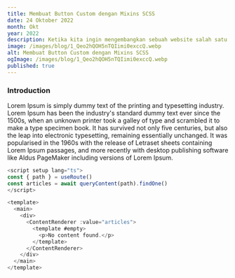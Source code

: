 ```yaml
---
title: Membuat Button Custom dengan Mixins SCSS
date: 24 Oktober 2022
month: Okt
year: 2022
description: Ketika kita ingin mengembangkan sebuah website salah satu yang harus di perhatikan adalah menentukan tema dan gaya seperti apa
image: /images/blog/1_Qeo2hQOH5nTQIimi0exccQ.webp
alt: Membuat Button Custom dengan Mixins SCSS
ogImage: /images/blog/1_Qeo2hQOH5nTQIimi0exccQ.webp
published: true
---
```


### Introduction

Lorem Ipsum is simply dummy text of the printing and typesetting industry. Lorem Ipsum has been the industry's standard dummy text ever since the 1500s, when an unknown printer took a galley of type and scrambled it to make a type specimen book. It has survived not only five centuries, but also the leap into electronic typesetting, remaining essentially unchanged. It was popularised in the 1960s with the release of Letraset sheets containing Lorem Ipsum passages, and more recently with desktop publishing software like Aldus PageMaker including versions of Lorem Ipsum.

```js
<script setup lang="ts">
const { path } = useRoute()
const articles = await queryContent(path).findOne()
</script>

<template>
  <main>
    <div>
      <ContentRenderer :value="articles">
        <template #empty>
          <p>No content found.</p>
        </template>
      </ContentRenderer>
    </div>
  </main>
</template>
```

